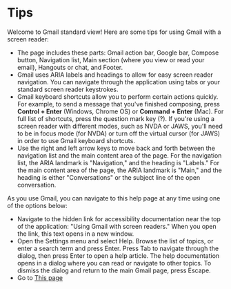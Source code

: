 # Tips

Welcome to Gmail standard view! Here are some tips for using Gmail with
a screen reader:

-   The page includes these parts: Gmail action bar, Google bar, Compose
    button, Navigation list, Main section (where you view or read your
    email), Hangouts or chat, and Footer.
-   Gmail uses ARIA labels and headings to allow for easy screen reader
    navigation. You can navigate through the application using tabs or
    your standard screen reader keystrokes.
-   Gmail keyboard shortcuts allow you to perform certain actions
    quickly. For example, to send a message that you've finished
    composing, press **Control + Enter** (Windows, Chrome OS) or
    **Command + Enter** (Mac). For full list of shortcuts, press the
    question mark key (?). If you're using a screen reader with
    different modes, such as NVDA or JAWS, you'll need to be in focus
    mode (for NVDA) or turn off the virtual cursor (for JAWS) in order
    to use Gmail keyboard shortcuts.
-   Use the right and left arrow keys to move back and forth between the
    navigation list and the main content area of the page. For the
    navigation list, the ARIA landmark is "Navigation," and the heading
    is "Labels." For the main content area of the page, the ARIA
    landmark is "Main," and the heading is either "Conversations" or the
    subject line of the open conversation.

As you use Gmail, you can navigate to this help page at any time using
one of the options below:

-   Navigate to the hidden link for accessibility documentation near the
    top of the application: "Using Gmail with screen readers." When you
    open the link, this text opens in a new window.
-   Open the Settings menu and select Help. Browse the list of topics,
    or enter a search term and press Enter. Press Tab to navigate
    through the dialog, then press Enter to open a help article. The
    help documentation opens in a dialog where you can read or navigate
    to other topics. To dismiss the dialog and return to the main Gmail
    page, press Escape.
-   Go to [This
    page](https://support.google.com/mail/answer/90559?hl=en)
